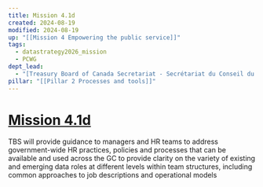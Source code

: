 ```yaml
---
title: Mission 4.1d
created: 2024-08-19
modified: 2024-08-19
up: "[[Mission 4 Empowering the public service]]"
tags:
  - datastrategy2026_mission
  - PCWG
dept_lead:
  - "[Treasury Board of Canada Secretariat - Secrétariat du Conseil du Trésor du Canada - TBS - SCT](Treasury%20Board%20of%20Canada%20Secretariat%20-%20Secr%C3%A9tariat%20du%20Conseil%20du%20Tr%C3%A9sor%20du%20Canada%20-%20TBS%20-%20SCT.md)"
pillar: "[[Pillar 2 Processes and tools]]"
---
```

# [Mission 4.1d](Mission%204.1d.md)
TBS will provide guidance to managers and HR teams to address government-wide HR practices, policies and processes that can be available and used across the GC to provide clarity on the variety of existing and emerging data roles at different levels within team structures, including common approaches to job descriptions and operational models
